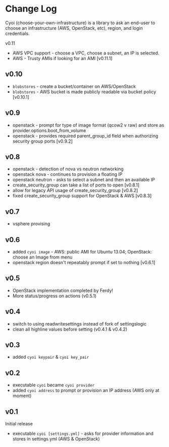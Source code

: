 Change Log
==========

Cyoi (choose-your-own-infrastructure) is a library to ask an end-user to choose an infrastructure (AWS, OpenStack, etc), region, and login credentials.

v0.11

-	AWS VPC support - choose a VPC, choose a subnet, an IP is selected.
-	AWS - Trusty AMIs if looking for an AMI [v0.11.1]

v0.10
-----

-	`blobstores` - create a bucket/container on AWS/OpenStack
-	`blobstores` - AWS bucket is made publicly readable via bucket policy [v0.10.1]

v0.9
----

-	openstack - prompt for type of image format (qcow2 v raw) and store as provider.options.boot_from_volume
-	openstack - provides required parent_group_id field when authorizing security group ports [v0.9.2]

v0.8
----

-	openstack - detection of nova vs neutron networking
-	openstack nova - continues to provision a floating IP
-	openstack neutron - asks to select a subnet and then an available IP
-	create_security_group can take a list of ports to open [v0.8.1]
-	allow for legacy API usage of create_security_group [v0.8.2]
-	fixed create_security_group support for OpenStack & AWS [v0.8.3]

v0.7
----

-	vsphere provising

v0.6
----

-	added `cyoi image` - AWS: public AMI for Ubuntu 13.04; OpenStack: choose an Image from menu
-	openstack region doesn't repeatably prompt if set to nothing [v0.6.1]

v0.5
----

-	OpenStack implementation completed by Ferdy!
-	More status/progress on actions (v0.5.1)

v0.4
----

-	switch to using readwritesettings instead of fork of settingslogic
-	clean all highline values before setting (v0.4.1 & v0.4.2)

v0.3
----

-	added `cyoi keypair` & `cyoi key_pair`

v0.2
----

-	executable `cyoi` became `cyoi provider`
-	added `cyoi address` to prompt or provision an IP address (AWS only at moment)

v0.1
----

Initial release

-	executable `cyoi [settings.yml]` - asks for provider information and stores in settings.yml (AWS & OpenStack)
